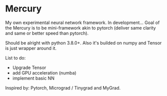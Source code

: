 # Mercury
My own experimental neural network framework. In development...
Goal of the Mercury is to be mini-framework akin to pytorch (deliver same clarity and same or better speed than pytorch).

Should be alright with python 3.8.0+. Also it's builded on numpy and Tensor is just wrapper around it.

List to do:
- Upgrade Tensor
- add GPU acceleration (numba)
- implement basic NN

Inspired by: Pytorch, Micrograd / Tinygrad and MyGrad.
